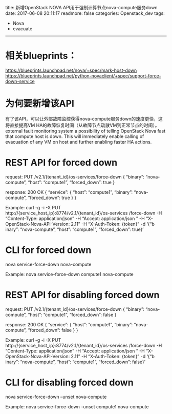 title: 新增OpenStack NOVA API用于强制计算节点nova-compute服务down
date: 2017-06-08 20:11:17
readmore: false
categories: Openstack_dev
tags:
- Nova
- evacuate
---
# 相关blueprints：
https://blueprints.launchpad.net/nova/+spec/mark-host-down
https://blueprints.launchpad.net/python-novaclient/+spec/support-force-down-service



# 为何要新增该API

有了该API，可以让外部故障监控获得nova-compute服务down的速度更快，这将直接提高VM HA的故障恢复时间（从故障节点疏散VM到正常节点的时间）。
external fault monitoring system a possibility of telling OpenStack Nova fast that compute host is down. This will immediately enable calling of evacuation of any VM on host and further enabling faster HA actions.



# REST API for forced down

request: PUT /v2.1/{tenant_id}/os-services/force-down { “binary”: “nova-compute”, “host”: “compute1”, “forced_down”: true }

response: 200 OK { “service”: { “host”: “compute1”, “binary”: “nova-compute”, “forced_down”: true } }

Example: curl -g -i -X PUT http://{service_host_ip}:8774/v2.1/{tenant_id}/os-services /force-down -H “Content-Type: application/json” -H “Accept: application/json ” -H “X-OpenStack-Nova-API-Version: 2.11” -H “X-Auth-Token: {token}” -d ‘{“b inary”: “nova-compute”, “host”: “compute1”, “forced_down”: true}’



# CLI for forced down

nova service-force-down <hostname> nova-compute

Example: nova service-force-down compute1 nova-compute



# REST API for disabling forced down

request: PUT /v2.1/{tenant_id}/os-services/force-down { “binary”: “nova-compute”, “host”: “compute1”, “forced_down”: false }

response: 200 OK { “service”: { “host”: “compute1”, “binary”: “nova-compute”, “forced_down”: false } }

Example: curl -g -i -X PUT http://{service_host_ip}:8774/v2.1/{tenant_id}/os-services /force-down -H “Content-Type: application/json” -H “Accept: application/json ” -H “X-OpenStack-Nova-API-Version: 2.11” -H “X-Auth-Token: {token}” -d ‘{“b inary”: “nova-compute”, “host”: “compute1”, “forced_down”: false}’



# CLI for disabling forced down

nova service-force-down –unset <hostname> nova-compute

Example: nova service-force-down –unset compute1 nova-compute


